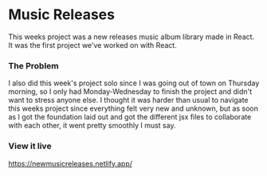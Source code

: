 
# Music Releases

This weeks project was a new releases music album library made in React. It was the first project we've worked on with React.

### The Problem

I also did  this week's project solo since I was going out of town on Thursday morning, so I only had Monday-Wednesday to finish the project and didn't want to stress anyone else. I thought it was harder than usual to navigate this weeks project since everything felt very new and unknown, but as soon as I got the foundation laid out and got the different jsx files to collaborate with each other, it went pretty smoothly I must say. 

### View it live

https://newmusicreleases.netlify.app/


